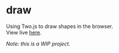 # draw
Using Two.js to draw shapes in the browser.  
View live [here][1].  

_Note: this is a WIP project._

[1]: https://draw.js.org
